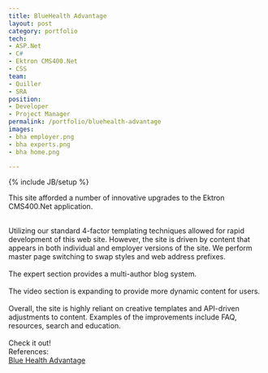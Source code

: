 ```yaml
---
title: BlueHealth Advantage
layout: post
category: portfolio
tech:
- ASP.Net
- C#
- Ektron CMS400.Net
- CSS
team:
- Quiller
- SRA
position:
- Developer
- Project Manager
permalink: /portfolio/bluehealth-advantage
images:
- bha employer.png
- bha experts.png
- bha home.png

---
```

{% include JB/setup %}
<div id="node-4" class="node node-portfolio node-promoted">
  <div class="content clearfix">
    <div class="field field-name-body field-type-text-with-summary field-label-hidden"><div class="field-items"><div class="field-item even"><p>This site afforded a number of innovative upgrades to the Ektron CMS400.Net application.</p>
<div>
	 </div>
<div>
	Utilizing our standard 4-factor templating techniques allowed for rapid development of this web site. However, the site is driven by content that appears in both individual and employer versions of the site. We perform master page switching to swap styles and web address prefixes.</div>
<div>
	 </div>
<div>
	The expert section provides a multi-author blog system.</div>
<div>
	 </div>
<div>
	The video section is expanding to provide more dynamic content for users.</div>
<div>
	 </div>
<div>
	Overall, the site is highly reliant on creative templates and API-driven adjustments to content. Examples of the improvements include FAQ, resources, search and education.</div>
<div>
	 </div>
<div>
	Check it out!</div>
</div></div></div><div class="field field-name-field-reference field-type-link-field field-label-above"><div class="field-label">References:&nbsp;</div><div class="field-items"><div class="field-item even"><a href="http://bluehealthadvantagene.com/" rel="nofollow">Blue Health Advantage</a></div></div></div>  </div>
</div>
